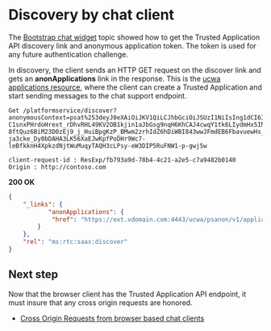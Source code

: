 # Discovery by chat client

The [Bootstrap chat widget](BootstrapChatWidget.md) topic showed how to get the Trusted Application API discovery link and anonymous application token. The token is used for any future authentication challenge.
 
In discovery, the client sends an HTTP GET request on the discover link and gets an **anonApplications** link in the response. This is the [ucwa applications resource](https://msdn.microsoft.com/en-us/skype/ucwa/applications_ref), where the client can create a Trusted Application and start sending messages to the chat support endpoint.
 
```http 
Get /platformservice/discover?anonymousContext=psat%253deyJ0eXAiOiJKV1QiLCJhbGciOiJSUzI1NiIsIng1dCI6Ik5TSV9rVzg1cnFMTEN0VTE1dWlnQ2gxTlZfYyJ9.eyJuYmYiOjE0NjY5NjI5MzMsImV4cCI6MTQ2Njk5MTczMywicnV1Ijoic2lwOlVjYXBVc2VyMTNAdWNhcHRlbmFudC5jb20iLCJhc2kiOiJra2trIiwiYWV1Ijoic2lwOmhlbHBkZXNrQHVjYXB0ZW5hbnR0aGlyZHBhcnR5LmNvbSIsImFvIjoiaHR0cHM6Ly9jb250b3NvLmNvbTtodHRwczovL2xpdHdhcmUuY29tO2h0dHA6Ly93d3cubWljcm9zb2Z0c3RvcmUuY29tIn0.NDlu02-C1snxPHrdoHrext_rDhvRHL49KV2OB1kjin1aJbGsg9nqH6KhCAJ4cwqY1tk6LIydmHx5INV6Lp-8ftQuz6BiM23D0zEj9_j_HuiBpgKzP_BMwm2zrhIdZ6hDiWBI843wwJFmdEB6FbavuewHs_sGNHk3rwPnF_PtJpQ_5hptwN9usf9U7gR0EunXJyPKRtCIFodnztF6MWw9CqhCxPlb6g6EX_kFPr4Btx6X4ncacQAGRu3A-ja3cke_Dy0bDAHA3LK56XaEJwKpfPoDHr9Wc7-leBfkknH4XpkzdNjtWuMuqyTAQH3cLPsy-eW3DIP5RuFNW1-p-gwj5w
 
client-request-id : ResExp/fb793a9d-78b4-4c21-a2e5-c7a9482b0140
Origin : http://contoso.com
```
 
**200 OK**
 
```JSON 
{
    "_links": {
           "anonApplications": {
            "href": "https://ext.vdomain.com:4443/ucwa/psanon/v1/applications"
        }
    },
    "rel": "ms:rtc:saas:discover"
}
``` 
## Next step
Now that the browser client has the Trusted Application API endpoint, it must insure that any cross origin requests are honored.
- [Cross Origin Requests from browser based chat clients](CORChatClient.md)
